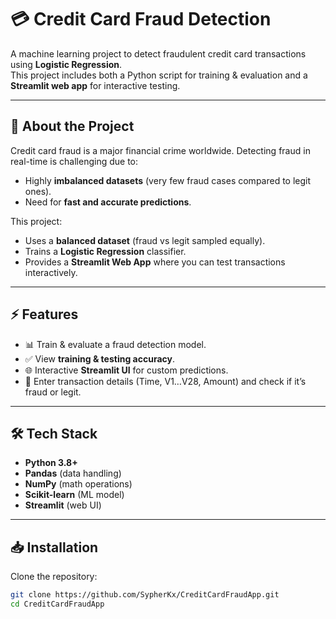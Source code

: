 # 💳 Credit Card Fraud Detection

A machine learning project to detect fraudulent credit card transactions using **Logistic Regression**.  
This project includes both a Python script for training & evaluation and a **Streamlit web app** for interactive testing.

---

## 📌 About the Project
Credit card fraud is a major financial crime worldwide. Detecting fraud in real-time is challenging due to:
- Highly **imbalanced datasets** (very few fraud cases compared to legit ones).
- Need for **fast and accurate predictions**.

This project:
- Uses a **balanced dataset** (fraud vs legit sampled equally).
- Trains a **Logistic Regression** classifier.  
- Provides a **Streamlit Web App** where you can test transactions interactively.

---

## ⚡ Features
- 📊 Train & evaluate a fraud detection model.
- ✅ View **training & testing accuracy**.
- 🌐 Interactive **Streamlit UI** for custom predictions.
- 🔎 Enter transaction details (Time, V1…V28, Amount) and check if it’s fraud or legit.

---

## 🛠️ Tech Stack
- **Python 3.8+**
- **Pandas** (data handling)
- **NumPy** (math operations)
- **Scikit-learn** (ML model)
- **Streamlit** (web UI)

---

## 📥 Installation
Clone the repository:
```bash
git clone https://github.com/SypherKx/CreditCardFraudApp.git
cd CreditCardFraudApp
